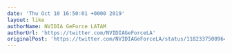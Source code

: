 ```yaml
---
date: 'Thu Oct 10 16:50:01 +0000 2019'
layout: like
authorName: NVIDIA GeForce LATAM
authorUrl: 'https://twitter.com/NVIDIAGeForceLA'
originalPost: 'https://twitter.com/NVIDIAGeForceLA/status/1182337500964102144'
---
```

